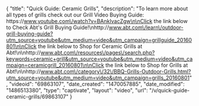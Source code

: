 {
    "title": "Quick Guide: Ceramic Grills",
    "description": "To learn more about all types of grills check out our Grill Video Buying Guide: https:\/\/www.youtube.com\/watch?v=BAnkIvacZgw\n\nClick the link below to Check Abt's Grill Buying Guide!\nhttp:\/\/www.abt.com\/learn\/outdoor-grill-buying-guide?utm_source=youtube&utm_medium=video&utm_campaign=grillguide_20160801\n\nClick the link below to Shop for Ceramic Grills at Abt!\n\nhttp:\/\/www.abt.com\/resources\/pages\/search.php?keywords=ceramic+grill&utm_source=youtube&utm_medium=video&utm_campaign=ceramicgrill_20160801\n\nClick the link below to Shop for Grills at Abt!\n\nhttp:\/\/www.abt.com\/category\/32\/BBQ-Grills-Outdoor-Grills.html?utm_source=youtube&utm_medium=video&utm_campaign=grills_20160801",
    "videoid": "69863107",
    "date_created": "1470057885",
    "date_modified": "1486513380",
    "type": "captivate",
    "layout": "video",
    "url": "\/v\/quick-guide-ceramic-grills\/69863107"
}